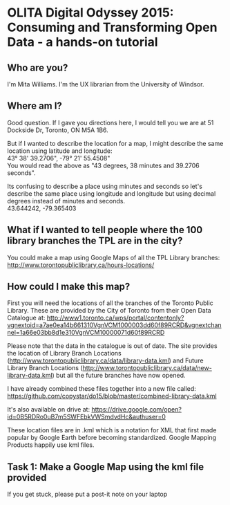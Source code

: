 # OLITA Digital Odyssey 2015: Consuming and Transforming Open Data - a hands-on tutorial
  
## Who are you?
I'm Mita Williams. I'm the UX librarian from the University of Windsor.  

## Where am I?
Good question. If I gave you directions here, I would tell you we are at 51 Dockside Dr, Toronto, ON M5A 1B6.  
  
But if I wanted to describe the location for a map, I might describe the same location using latitude and longitude:  
43° 38' 39.2706", -79° 21' 55.4508"  
You would read the above as "43 degrees, 38 minutes and 39.2706 seconds".
  
Its confusing to describe a place using minutes and seconds so let's describe the same place using longitude and longitude but using decimal degrees instead of minutes and seconds.  
43.644242, -79.365403  
  
## What if I wanted to tell people where the 100 library branches the TPL are in the city? 
You could make a map using Google Maps of all the TPL Library branches: http://www.torontopubliclibrary.ca/hours-locations/  

## How could I make this map?
First you will need the locations of all the branches of the Toronto Public Library. These are provided by the City of Toronto from their Open Data Catalogue at: http://www1.toronto.ca/wps/portal/contentonly?vgnextoid=a7ae0ea14b661310VgnVCM1000003dd60f89RCRD&vgnextchannel=1a66e03bb8d1e310VgnVCM10000071d60f89RCRD  
  
Please note that the data in the catalogue is out of date. The site provides the location of Library Branch Locations (http://www.torontopubliclibrary.ca/data/library-data.kml) and Future Library Branch Locations (http://www.torontopubliclibrary.ca/data/new-library-data.kml) but all the future branches have now opened.  

I have already combined these files together into a new file called:  
https://github.com/copystar/do15/blob/master/combined-library-data.kml 
  
It's also available on drive at: 
https://drive.google.com/open?id=0B5RDRo0uB7m5SWFEbkVWSmdvdHc&authuser=0  

These location files are in .kml which is a notation for XML that first made popular by Google Earth before becoming standardized. Google Mapping Products happily use kml files.  

## Task 1: Make a Google Map using the kml file provided
If you get stuck, please put a post-it note on your laptop
  
